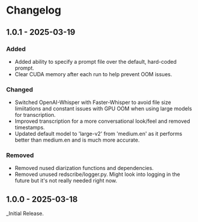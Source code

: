 # Changelog  

## 1.0.1 - 2025-03-19  

### Added  

- Added ability to specify a prompt file over the default, hard-coded prompt.
- Clear CUDA memory after each run to help prevent OOM issues.

### Changed  

- Switched OpenAI-Whisper with Faster-Whisper to avoid file size limiitations and constant issues with GPU OOM when using large models for transcription.
- Improved transcription for a more conversational look/feel and removed timestamps.
- Updated default model to 'large-v2' from 'medium.en' as it performs better than medium.en and is much more accurate.

### Removed  

- Removed nused diarization functions and dependencies.
- Removed unused redscribe/logger.py. Might look into logging in the future but it's not really needed right now.

## 1.0.0 - 2025-03-18  

_Initial Release.